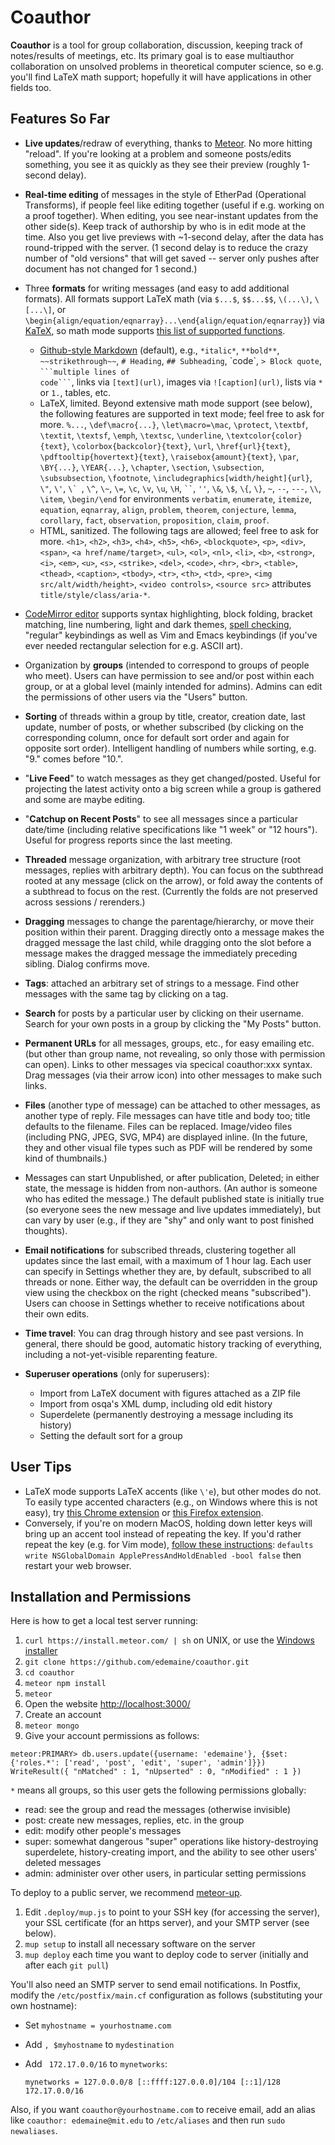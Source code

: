 # Coauthor #

**Coauthor** is a tool for group collaboration, discussion, keeping track of
notes/results of meetings, etc.  Its primary goal is to ease multiauthor
collaboration on unsolved problems in theoretical computer science, so
e.g. you'll find LaTeX math support; hopefully it will have applications
in other fields too.

## Features So Far ##

* **Live updates**/redraw of everything, thanks to
  [Meteor](https://www.meteor.com/).  No more hitting "reload".
  If you're looking at a problem and someone posts/edits something,
  you see it as quickly as they see their preview (roughly 1-second delay).

* **Real-time editing** of messages in the style of EtherPad (Operational
  Transforms), if people feel like editing together
  (useful if e.g. working on a proof together).
  When editing, you see near-instant updates from the other side(s).
  Keep track of authorship by who is in edit mode at the time.
  Also you get live previews with ~1-second delay, after the data has
  round-tripped with the server.  (1 second delay is to reduce the crazy
  number of "old versions" that will get saved -- server only pushes after
  document has not changed for 1 second.)

* Three **formats** for writing messages (and easy to add additional formats).
  All formats support LaTeX math (via `$...$`, `$$...$$`, `\(...\)`, `\[...\]`,
  or `\begin{align/equation/eqnarray}...\end{align/equation/eqnarray}`)
  via [KaTeX](https://khan.github.io/KaTeX/), so math mode supports
  [this list of supported functions](https://github.com/Khan/KaTeX/wiki/Function-Support-in-KaTeX).

  * [Github-style Markdown](https://guides.github.com/features/mastering-markdown/)
    (default), e.g., `*italic*`, `**bold**`, `~~strikethrough~~`,
    `# Heading`, `## Subheading`, \`code\`, `> Block quote`,
    <code>\`\`\`multiple lines of code\`\`\`</code>,
    links via `[text](url)`, images via `![caption](url)`,
    lists via `*` or `1.`, tables, etc.
  * LaTeX, limited.  Beyond extensive math mode support (see below),
    the following features are supported in text mode; feel free to ask
    for more.  `%...`, `\def\macro{...}`, `\let\macro=\mac`, `\protect`,
    `\textbf`, `\textit`, `\textsf`, `\emph`, `\textsc`, `\underline`,
    `\textcolor{color}{text}`, `\colorbox{backcolor}{text}`,
    `\url`, `\href{url}{text}`, `\pdftooltip{hovertext}{text}`,
    `\raisebox{amount}{text}`, `\par`,
    `\BY{...}`, `\YEAR{...}`,
    `\chapter`, `\section`, `\subsection`, `\subsubsection`, `\footnote`,
    `\includegraphics[width/height]{url}`, `\"`, `\'`, ```\` ```,
    `\^`, `\~`, `\=`, `\c`, `\v`, `\u`, `\H`, ``` `` ```, `''`,
    `\&`, `\$`, `\{`, `\}`, `~`, `--`, `---`, `\\`, `\item`,
    `\begin/\end` for environments `verbatim`, `enumerate`, `itemize`,
    `equation`, `eqnarray`, `align`,
    `problem`, `theorem`, `conjecture`, `lemma`, `corollary`, `fact`,
    `observation`, `proposition`, `claim`, `proof`.
  * HTML, sanitized.  The following tags are allowed; feel free to ask for
    more.  `<h1>`, `<h2>`, `<h3>`, `<h4>`, `<h5>`, `<h6>`,
    `<blockquote>`, `<p>`, `<div>`, `<span>`,
    `<a href/name/target>`, `<ul>`, `<ol>`, `<nl>`, `<li>`, `<b>`,
    `<strong>`, `<i>`, `<em>`, `<u>`, `<s>`, `<strike>`, `<del>`, `<code>`,
    `<hr>`, `<br>`, `<table>`, `<thead>`, `<caption>`,
    `<tbody>`, `<tr>`, `<th>`, `<td>`, `<pre>`,
    `<img src/alt/width/height>`, `<video controls>`, `<source src>`
    attributes `title/style/class/aria-*`.

* [CodeMirror editor](http://codemirror.net/) supports syntax highlighting,
  block folding, bracket matching, line numbering, light and dark themes,
  [spell checking](https://github.com/NextStepWebs/codemirror-spell-checker),
  "regular" keybindings as well as Vim and Emacs keybindings
  (if you've ever needed rectangular selection for e.g. ASCII art).

* Organization by **groups** (intended to correspond to groups of people who
  meet).  Users can have permission to see and/or post within each
  group, or at a global level (mainly intended for admins).
  Admins can edit the permissions of other users via the "Users" button.

* **Sorting** of threads within a group by title, creator, creation date,
  last update, number of posts, or whether subscribed (by clicking on the
  corresponding column, once for default sort order and again for
  opposite sort order).  Intelligent handling of numbers while sorting,
  e.g. "9." comes before "10.".

* "**Live Feed**" to watch messages as they get changed/posted.  Useful for
  projecting the latest activity onto a big screen while a group is gathered
  and some are maybe editing.

* "**Catchup on Recent Posts**" to see all messages since a particular date/time
  (including relative specifications like "1 week" or "12 hours").
  Useful for progress reports since the last meeting.

* **Threaded** message organization, with arbitrary tree structure (root
  messages, replies with arbitrary depth).  You can focus on the subthread
  rooted at any message (click on the arrow), or fold away the contents of a
  subthread to focus on the rest.
  (Currently the folds are not preserved across sessions / rerenders.)

* **Dragging** messages to change the parentage/hierarchy, or move their
  position within their parent.  Dragging directly onto a message makes
  the dragged message the last child, while dragging onto the slot before
  a message makes the dragged message the immediately preceding sibling.
  Dialog confirms move.

* **Tags**: attached an arbitrary set of strings to a message.  Find other
  messages with the same tag by clicking on a tag.

* **Search** for posts by a particular user by clicking on their username.
  Search for your own posts in a group by clicking the "My Posts" button.

* **Permanent URLs** for all messages, groups, etc., for easy emailing etc.
  (but other than group name, not revealing, so only those with permission
  can open).  Links to other messages via specical coauthor:xxx syntax.
  Drag messages (via their arrow icon) into other messages to make such links.

* **Files** (another type of message) can be attached to other messages, as
  another type of reply.  File messages can have title and body too; title
  defaults to the filename.  Files can be replaced.  Image/video files
  (including PNG, JPEG, SVG, MP4) are displayed inline.  (In the future,
  they and other visual file types such as PDF will be rendered by some
  kind of thumbnails.)

* Messages can start Unpublished, or after publication, Deleted; in either
  state, the message is hidden from non-authors.  (An author is someone who
  has edited the message.)  The default published state is initially true
  (so everyone sees the new message and live updates immediately), but can vary
  by user (e.g., if they are "shy" and only want to post finished thoughts).

* **Email notifications** for subscribed threads, clustering together all
  updates since the last email, with a maximum of 1 hour lag.
  Each user can specify in Settings whether they are, by default, subscribed
  to all threads or none.  Either way, the default can be overridden in the
  group view using the checkbox on the right (checked means "subscribed").
  Users can choose in Settings whether to receive notifications about their
  own edits.

* **Time travel**: You can drag through history and see past versions.
  In general, there should be good, automatic history tracking of everything,
  including a not-yet-visible reparenting feature.

* **Superuser operations** (only for superusers):
  * Import from LaTeX document with figures attached as a ZIP file
  * Import from osqa's XML dump, including old edit history
  * Superdelete (permanently destroying a message including its history)
  * Setting the default sort for a group

## User Tips ##

* LaTeX mode supports LaTeX accents (like `\'e`), but other modes do not.  To
  easily type accented characters (e.g., on Windows where this is not easy), try
  [this Chrome extension](https://chrome.google.com/webstore/detail/fastaccent/gkadokkbkifbfpiljldcnnpkebpannhb/related?hl=en-GB)
  or
  [this Firefox extension](https://addons.mozilla.org/en-us/firefox/addon/easyaccent/).
* Conversely, if you're on modern MacOS, holding down letter keys will bring
  up an accent tool instead of repeating the key.  If you'd rather repeat the
  key (e.g. for Vim mode),
  [follow these instructions](http://www.idownloadblog.com/2015/01/14/how-to-enable-key-repeats-on-your-mac/):
  `defaults write NSGlobalDomain ApplePressAndHoldEnabled -bool false`
  then restart your web browser.

## Installation and Permissions ##

Here is how to get a local test server running:

1. `curl https://install.meteor.com/ | sh` on UNIX, or use the
   [Windows installer](https://www.meteor.com/install)
2. `git clone https://github.com/edemaine/coauthor.git`
3. `cd coauthor`
4. `meteor npm install`
5. `meteor`
6. Open the website [http://localhost:3000/](http://localhost:3000/)
7. Create an account
8. `meteor mongo`
9. Give your account permissions as follows:

```
meteor:PRIMARY> db.users.update({username: 'edemaine'}, {$set: {'roles.*': ['read', 'post', 'edit', 'super', 'admin']}})
WriteResult({ "nMatched" : 1, "nUpserted" : 0, "nModified" : 1 })
```

`*` means all groups, so this user gets the following permissions globally:

* read: see the group and read the messages (otherwise invisible)
* post: create new messages, replies, etc. in the group
* edit: modify other people's messages
* super: somewhat dangerous "super" operations like history-destroying
  superdelete, history-creating import, and the ability to see other users'
  deleted messages
* admin: administer over other users, in particular setting permissions

To deploy to a public server, we recommend
[meteor-up](https://github.com/kadirahq/meteor-up).

1. Edit `.deploy/mup.js` to point to your SSH key (for accessing the server),
   your SSL certificate (for an https server), and your SMTP server
   (see below).
2. `mup setup` to install all necessary software on the server
3. `mup deploy` each time you want to deploy code to server
   (initially and after each `git pull`)

You'll also need an SMTP server to send email notifications.
In Postfix, modify the `/etc/postfix/main.cf` configuration as follows
(substituting your own hostname):

 * Set `myhostname = yourhostname.com`
 * Add `, $myhostname` to `mydestination`
 * Add ` 172.17.0.0/16` to `mynetworks`:

   `mynetworks = 127.0.0.0/8 [::ffff:127.0.0.0]/104 [::1]/128 172.17.0.0/16`

Also, if you want `coauthor@yourhostname.com` to receive email,
add an alias like `coauthor: edemaine@mit.edu` to `/etc/aliases`
and then run `sudo newaliases`.
